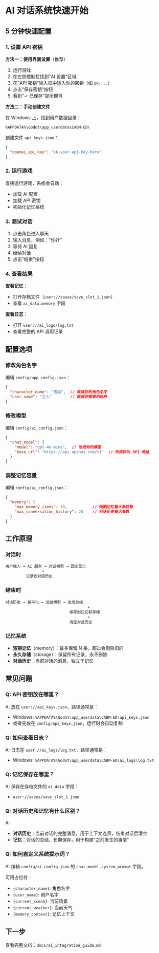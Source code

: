 # AI 对话系统快速开始

## 5 分钟快速配置

### 1. 设置 API 密钥

**方法一：使用界面设置**（推荐）

1. 运行游戏
2. 在左侧控制栏找到"AI 设置"区域
3. 在"API 密钥"输入框中输入你的密钥（如 `sk-...`）
4. 点击"保存密钥"按钮
5. 看到"✓ 已保存"提示即可

**方法二：手动创建文件**

在 Windows 上，找到用户数据目录：
```
%APPDATA%\Godot\app_userdata\CABM-ED\
```

创建文件 `api_keys.json`：
```json
{
  "openai_api_key": "sk-your-api-key-here"
}
```

### 2. 运行游戏

直接运行游戏，系统会自动：
- 加载 AI 配置
- 加载 API 密钥
- 初始化记忆系统

### 3. 测试对话

1. 点击角色进入聊天
2. 输入消息，例如："你好"
3. 等待 AI 回复
4. 继续对话
5. 点击"结束"按钮

### 4. 查看结果

**查看记忆**：
- 打开存档文件（`user://saves/save_slot_1.json`）
- 查看 `ai_data.memory` 字段

**查看日志**：
- 打开 `user://ai_logs/log.txt`
- 查看完整的 API 调用记录

## 配置选项

### 修改角色名字

编辑 `config/app_config.json`：
```json
{
  "character_name": "雪狐",  // 改成你的角色名字
  "user_name": "主人"        // 改成你想要的称呼
}
```

### 修改模型

编辑 `config/ai_config.json`：
```json
{
  "chat_model": {
    "model": "gpt-4o-mini",  // 改成你的模型
    "base_url": "https://api.openai.com/v1"  // 改成你的 API 地址
  }
}
```

### 调整记忆容量

编辑 `config/ai_config.json`：
```json
{
  "memory": {
    "max_memory_items": 10,           // 短期记忆最大条目数
    "max_conversation_history": 20    // 对话历史最大条数
  }
}
```

## 工作原理

### 对话时
```
用户输入 → AI 服务 → 对话模型 → 回复显示
                ↓
         记录到对话历史
```

### 结束时
```
对话历史 → 扁平化 → 总结模型 → 生成总结
                                    ↓
                            保存到记忆和存储
                                    ↓
                            清空对话历史
```

### 记忆系统
- **短期记忆**（memory）：最多保留 N 条，超过会删除旧的
- **永久存储**（storage）：保留所有记录，永不删除
- **对话历史**：当前对话的消息，独立于记忆

## 常见问题

### Q: API 密钥放在哪里？
A: 放在 `user://api_keys.json`，路径通常是：
- Windows: `%APPDATA%\Godot\app_userdata\CABM-ED\api_keys.json`
- 或者先放在 `config/api_keys.json`，运行时会自动复制

### Q: 如何查看日志？
A: 日志在 `user://ai_logs/log.txt`，路径通常是：
- Windows: `%APPDATA%\Godot\app_userdata\CABM-ED\ai_logs\log.txt`

### Q: 记忆保存在哪里？
A: 保存在存档文件的 `ai_data` 字段：
- `user://saves/save_slot_1.json`

### Q: 对话历史和记忆有什么区别？
A: 
- **对话历史**：当前对话的完整消息，用于上下文连贯，结束对话后清空
- **记忆**：对话的总结，长期保存，用于构建"之前发生的事情"

### Q: 如何自定义系统提示词？
A: 编辑 `config/ai_config.json` 的 `chat_model.system_prompt` 字段。

可用占位符：
- `{character_name}`: 角色名字
- `{user_name}`: 用户名字
- `{current_scene}`: 当前场景
- `{current_weather}`: 当前天气
- `{memory_context}`: 记忆上下文

## 下一步

查看完整文档：`docs/ai_integration_guide.md`
